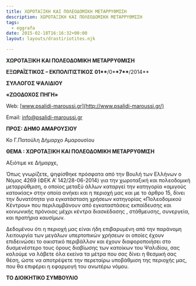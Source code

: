 ```yaml
---
title: ΧΩΡΟΤΑΞΙΚΗ ΚΑΙ ΠΟΛΕΟΔΟΜΙΚΗ ΜΕΤΑΡΡΥΘΜΙΣΗ
description: ΧΩΡΟΤΑΞΙΚΗ ΚΑΙ ΠΟΛΕΟΔΟΜΙΚΗ ΜΕΤΑΡΡΥΘΜΙΣΗ
tags:
  - eggrafa
date: 2015-02-18T16:16:32+00:00
layout: layouts/drastiriotites.njk

---
```


**ΧΩΡΟΤΑΞΙΚΗ ΚΑΙ ΠΟΛΕΟΔΟΜΙΚΗ ΜΕΤΑΡΡΥΘΜΙΣΗ**

<!-- excerpt -->

**ΕΞΩΡΑΪΣΤΙΚΟΣ – ΕΚΠΟΛΙΤΙΣΤΙΚΟΣ** **01\*\***/0\***\*7\*\***/2014\*\*

**ΣΥΛΛΟΓΟΣ ΨΑΛΙΔΙΟΥ**

**«ΖΩΟΔΟΧΟΣ ΠΗΓΗ»**

Web: [www.psalidi-maroussi.gr](http://www.psalidi-maroussi.gr/)

Email: <info@psalidi-maroussi.gr>

**ΠΡΟΣ: ΔΗΜΟ ΑΜΑΡΟΥΣΙΟΥ**

Κο Γ.Πατούλη Δήμαρχο Αμαρουσίου

**ΘΕΜΑ : ΧΩΡΟΤΑΞΙΚΗ ΚΑΙ ΠΟΛΕΟΔΟΜΙΚΗ ΜΕΤΑΡΡΥΘΜΙΣΗ**

Αξιότιμε κε Δήμαρχε,

Όπως γνωρίζετε, ψηφίσθηκε πρόσφατα από την Βουλή των Ελλήνων ο Νόμος 4269 (ΦΕΚ Α’ 142/28-06-2014) για την χωροταξική και πολεοδομική μεταρρύθμιση, ο οποίος μεταξύ άλλων καταργεί την κατηγορία «αμιγούς κατοικίας» στην οποία ανήκει και η περιοχή μας και με το άρθρο 15, δίνει την δυνατότητα για εγκατάσταση χρήσεων κατηγορίας «Πολεοδομικού Κέντρου» που περιλαμβάνουν από εγκαταστάσεις εκπαίδευσης και κοινωνικής πρόνοιας μέχρι κέντρα διασκέδασης , στάθμευσης, συνεργεία, και πρατήρια καυσίμων.

Δεδομένου ότι η περιοχή μας είναι ήδη επιβαρυμένη από την παράνομη λειτουργία των μεγάλων υπερτοπικών χρήσεων οι οποίες έχουν επιδεινώσει το οικιστικό περιβάλλον και έχουν διαφοροποιήσει στο δυσμενέστερο τους όρους διαβίωσης των κατοίκων του Ψαλιδίου, σας καλούμε να λάβετε όλα εκείνα τα μέτρα που σας δίνει η θεσμική σας θέση, ώστε να αποτρέψετε την περεταίρω υποβάθμιση της περιοχής μας, που θα επιφέρει η εφαρμογή του ανωτέρω νόμου.

**ΤΟ ΔΙΟΙΚΗΤΙΚΟ ΣΥΜΒΟΥΛΙΟ**
